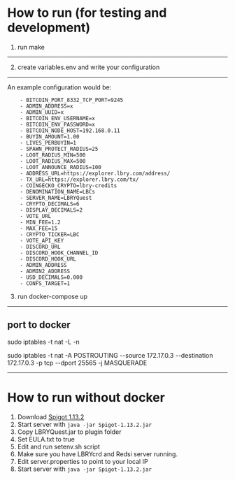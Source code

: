How to run (for testing and development)
=========================================
1. run make
--------------

2. create variables.env and write your configuration
-----------------------------------------------------
An example configuration would be:

```
    - BITCOIN_PORT_8332_TCP_PORT=9245
    - ADMIN_ADDRESS=x
    - ADMIN_UUID=x
    - BITCOIN_ENV_USERNAME=x
    - BITCOIN_ENV_PASSWORD=x
    - BITCOIN_NODE_HOST=192.168.0.11
    - BUYIN_AMOUNT=1.00
    - LIVES_PERBUYIN=1
    - SPAWN_PROTECT_RADIUS=25
    - LOOT_RADIUS_MIN=500
    - LOOT_RADIUS_MAX=500
    - LOOT_ANNOUNCE_RADIUS=100
    - ADDRESS_URL=https://explorer.lbry.com/address/
    - TX_URL=https://explorer.lbry.com/tx/
    - COINGECKO_CRYPTO=lbry-credits
    - DENOMINATION_NAME=LBCs
    - SERVER_NAME=LBRYQuest
    - CRYPTO_DECIMALS=6
    - DISPLAY_DECIMALS=2
    - VOTE_URL
    - MIN_FEE=1.2
    - MAX_FEE=15
    - CRYPTO_TICKER=LBC
    - VOTE_API_KEY
    - DISCORD_URL
    - DISCORD_HOOK_CHANNEL_ID
    - DISCORD_HOOK_URL
    - ADMIN_ADDRESS
    - ADMIN2_ADDRESS
    - USD_DECIMALS=0.000
    - CONFS_TARGET=1
```

3. run docker-compose up
--------------------------

port to docker
----------------------
sudo iptables -t nat -L -n

sudo iptables -t nat -A POSTROUTING --source 172.17.0.3 --destination 172.17.0.3 -p tcp --dport 25565 -j MASQUERADE

----------------------

How to run without docker
=========================================
1. Download [Spigot 1.13.2](https://getbukkit.org/get/QMerkBxNGNl3EnQl8gACGfWuJnJtJuWB)
2. Start server with ```java -jar Spigot-1.13.2.jar```
3. Copy LBRYQuest.jar to plugin folder
4. Set EULA.txt to true
5. Edit and run setenv.sh script
6. Make sure you have LBRYcrd and Redsi server running.
7. Edit server.properties to point to your local IP
8. Start server with ```java -jar Spigot-1.13.2.jar```
